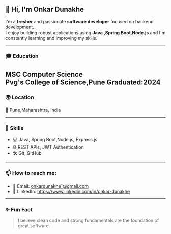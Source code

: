 ## 👋 Hi, I'm Onkar Dunakhe

I'm a **fresher** and passionate **software developer** focused on backend development.  
I enjoy building robust applications using **Java** ,**Spring Boot**,**Node.js** and I'm constantly learning and improving my skills.

---

### 🎓 Education
**MSC Computer Science**   
Pvg's College of Science,Pune
Graduated:2024
---

### 🌍 Location
📍 Pune,Maharashtra, India

---

### 🚀 Skills
- 💻 Java, Spring Boot,Node.js, Express.js
- 🌐 REST APIs, JWT Authentication
- 🛠️ Git, GitHub

---

### 📫 How to reach me:
- 📧 Email: onkardunakhe1@gmail.com
- 💼 LinkedIn: https://www.linkedin.com/in/onkar-dunakhe
---

### ✨ Fun Fact
> I believe clean code and strong fundamentals are the foundation of great software.
